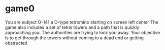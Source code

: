 # game0
You are subject O-141 a O-type tetromino starting on screen left center The game also includes a set of tetris towers and a path that is quickly approaching you. The authorities are trying to lock you away. Your objective is to get through the towers without coming to a dead end or getting obstructed.
